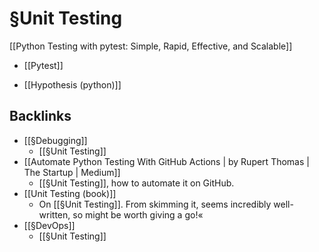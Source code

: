 # §Unit Testing
[[Python Testing with pytest: Simple, Rapid, Effective, and Scalable]]

* [[Pytest]]

* [[Hypothesis (python)]]

## Backlinks
* [[§Debugging]]
	* [[§Unit Testing]]
* [[Automate Python Testing With GitHub Actions | by Rupert Thomas | The Startup | Medium]]
	* [[§Unit Testing]], how to automate it on GitHub.
* [[Unit Testing (book)]]
	* On [[§Unit Testing]]. From skimming it, seems incredibly well-written, so might be worth giving a go!«
* [[§DevOps]]
	* [[§Unit Testing]]

<!-- {BearID:5196A38D-67E1-42EC-B3ED-D58057A3EF89-36407-000000ECCABC59A3} -->
